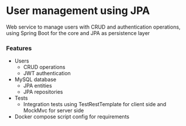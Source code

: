 # User management using JPA
Web service to manage users with CRUD and authentication operations, using Spring Boot for the core and JPA as persistence layer

### Features
- Users
  * CRUD operations
  * JWT authentication
- MySQL database
  * JPA entities
  * JPA repositories
- Tests
  * Integration tests using TestRestTemplate for client side and MockMvc for server side
- Docker compose script config for requirements
